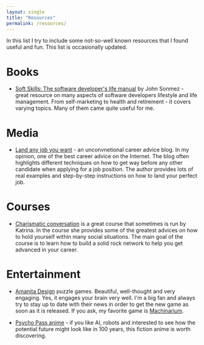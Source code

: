 ```yaml
---
layout: single
title: "Resources"
permalink: /resources/
---
```


In this list I try to include some not-so-well known resources that I found useful and fun. This list is occasionally updated.

# Books

* [Soft Skills: The software developer's life manual](http://a.co/hGdAB08) by John Sonmez - great resource on many aspects of software developers lifestyle and life management. From self-marketing to health and retirement - it covers varying topics. Many of them came quite useful for me.

# Media

* [Land any job you want](http://landanyjobyouwant.com/) - an unconvnetional career advice blog. In my opinion, one of the best career advice on the Internet. The blog often highlights different techniques on how to get way before any other candidate when applying for a job position. The author provides lots of real examples and step-by-step instructions on how to land your perfect job.

# Courses

* [Charismatic conversation](http://www.communicationfornerds.com/) is a great course that sometimes is run by Katrina. In the course she provides some of the greatest advices on how to hold yourself within many social situations. The main goal of the course is to learn how to build a solid rock network to help you get advanced in your career.

# Entertainment

* [Amanita Design](http://amanita-design.net/index.html) puzzle games. Beautiful, well-thought and very engaging. Yes, it engages your brain very well. I'm a big fan and always try to stay up to date with their news in order to get the new game as soon as it is released. If you ask, my favorite game is [Machinarium](http://machinarium.net/). 

* [Psycho Pass anime](https://en.wikipedia.org/wiki/Psycho-Pass) - if you like AI, robots and interested to see how the potential future might look like in 100 years, this fiction anime is worth discovering.